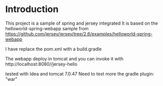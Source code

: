# Introduction

This project is a sample of spring and jersey integrated
It is based on the helloworld-spring-webapp sample from
https://github.com/jersey/jersey/tree/2.6/examples/helloworld-spring-webapp

I have replace the pom.xml with a build.gradle

The webapp deploy in tomcat and you can invoke it with http://localhost:8080/<context>/jersey-hello

tested with Idea and tomcat 7.0.47
Need to test more the gradle plugin: "war"